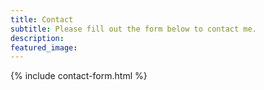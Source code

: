 ```yaml
---
title: Contact
subtitle: Please fill out the form below to contact me.
description: 
featured_image:
---
```


{% include contact-form.html %}
